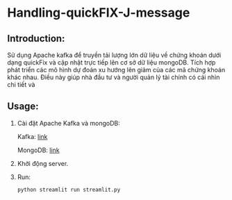 # Handling-quickFIX-J-message
## Introduction:
Sử dụng Apache kafka để truyền tải lượng lớn dữ liệu về chứng khoán dưới dạng quickFix và cập nhật trực tiếp lên cơ sở dữ liệu mongoDB. Tích hợp phát triển các mô hình dự đoán xu hướng lên giảm của các mã chứng khoán khác nhau. Điều này giúp nhà đầu tư và người quản lý tài chính có cái nhìn chi tiết và
## Usage:
1. Cài đặt Apache Kafka và mongoDB:
   
   Kafka: [link](https://www.bing.com/search?q=apache+kafka+download&filters=dtbk:%22MCFvdmVydmlldyFjZ192NV9kb3dubG9hZCE2ODY2YzAxMy04YjY3LWQ1ZDItNmY4MC1kYTg4OTIzNDQxZDk%3d%22&FORM=DEPNAV)
   
   MongoDB: [link](https://www.bing.com/search?q=mongodb+download&filters=dtbk:%22MCFvdmVydmlldyFjZ192NV9kb3dubG9hZCE3ZmI1MDZhYS1jMGRhLWExNDktOGY4NC1jMDA4MDMwOGFlMzA%3d%22&FORM=DEPNAV)
3. Khởi động server.
4. Run:
   ``` bash
   python streamlit run streamlit.py
   ```
